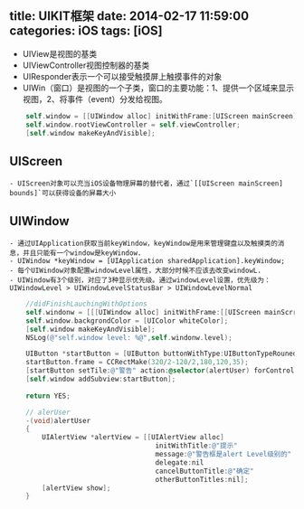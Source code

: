 title: UIKIT框架
date: 2014-02-17 11:59:00
categories: iOS
tags: [iOS]
---
- UIView是视图的基类
- UIViewController视图控制器的基类
- UIResponder表示一个可以接受触摸屏上触摸事件的对象
- UIWin（窗口）是视图的一个子类，窗口的主要功能：1、提供一个区域来显示视图，2、将事件（event）分发给视图。
```Objective-c
	self.window = [[UIWindow alloc] initWithFrame:[UIScreen mainScreen] bounds];
	self.window.rootViewController = self.viewController;
	[self.window makeKeyAndVisible];
```

## UIScreen
    - UIScreen对象可以充当iOS设备物理屏幕的替代者，通过`[[UIScreen mainScreen] bounds]`可以获得设备的屏幕大小
    
## UIWindow
    - 通过UIApplication获取当前keyWindow，keyWindow是用来管理键盘以及触摸类的消息，并且只能有一个window是keyWindow.
    - UIWindow *keyWindow = [UIApplication sharedApplication].keyWindow;
    - 每个UIWindow对象配置windowLevel属性，大部分时候不应该去改变windowL.
    - UIWindow有3个级别，对应了3种显示优先级。通过windowLevel设置，优先级为：UIWindowLevel > UIWindowLevelStatusBar > UIWindowLevelNormal
```Objective-c
    //didFinishLauchingWithOptions
    self.windonw = [[[UIWindow alloc] initWithFrame:[[UIScreen mainScrren] bounds]];
    self.window.backgrondColor = [UIColor whiteColor];
    [self.window makeKeyAndVisible];
    NSLog(@"self.window level: %@",self.windonw.level);

    UIButton *startButton = [UIButton buttonWithType:UIButtonTypeRounedRect];
    startButton.frame = CCRectMake(320/2-120/2,180,120,35);
    [startButton setTile:@"警告" action:@selector(alertUser) forControlEvents:UIControlEventTouchUpInside];
    [self.window addSubview:startButton];
    
    return YES;
```
```Objective-c
    // alerUser
    -(void)alertUser
    {
        UIAlertView *alertView = [[UIAlertView alloc]
                                    initWithTitle:@"提示"
                                    message:@"警告框是alert Level级别的"
                                    delegate:nil
                                    cancelButtonTitle:@"确定"
                                    otherButtonTitles:nil];
        [alertView show];
    }
```